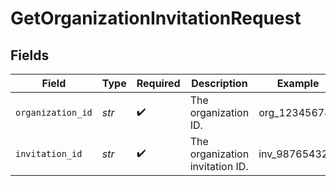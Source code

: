 # GetOrganizationInvitationRequest


## Fields

| Field                           | Type                            | Required                        | Description                     | Example                         |
| ------------------------------- | ------------------------------- | ------------------------------- | ------------------------------- | ------------------------------- |
| `organization_id`               | *str*                           | :heavy_check_mark:              | The organization ID.            | org_123456789                   |
| `invitation_id`                 | *str*                           | :heavy_check_mark:              | The organization invitation ID. | inv_987654321                   |